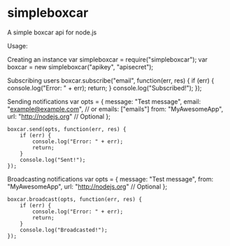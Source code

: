 simpleboxcar
============

A simple boxcar api for node.js

Usage:

Creating an instance
	var simpleboxcar = require("simpleboxcar");
	var boxcar = new simpleboxcar("apikey", "apisecret");

Subscribing users
	boxcar.subscribe("email", function(err, res) {
		if (err) {
			console.log("Error: " + err);
			return;
		}
		console.log("Subscribed!");
	});

Sending notifications
	var opts = {
		message: "Test message",
		email: "example@example.com", // or emails: ["emails"]
		from: "MyAwesomeApp",
		url: "http://nodejs.org" // Optional
	};
	
	boxcar.send(opts, function(err, res) {
		if (err) {
			console.log("Error: " + err);
			return;
		}
		console.log("Sent!");
	});

Broadcasting notifications
	var opts = {
		message: "Test message",
		from: "MyAwesomeApp",
		url: "http://nodejs.org" // Optional
	};
	
	boxcar.broadcast(opts, function(err, res) {
		if (err) {
			console.log("Error: " + err);
			return;
		}
		console.log("Broadcasted!");
	});